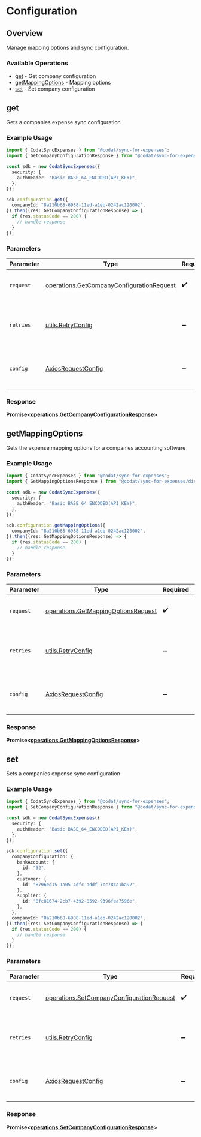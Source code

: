 # Configuration

## Overview

Manage mapping options and sync configuration.

### Available Operations

* [get](#get) - Get company configuration
* [getMappingOptions](#getmappingoptions) - Mapping options
* [set](#set) - Set company configuration

## get

Gets a companies expense sync configuration

### Example Usage

```typescript
import { CodatSyncExpenses } from "@codat/sync-for-expenses";
import { GetCompanyConfigurationResponse } from "@codat/sync-for-expenses/dist/sdk/models/operations";

const sdk = new CodatSyncExpenses({
  security: {
    authHeader: "Basic BASE_64_ENCODED(API_KEY)",
  },
});

sdk.configuration.get({
  companyId: "8a210b68-6988-11ed-a1eb-0242ac120002",
}).then((res: GetCompanyConfigurationResponse) => {
  if (res.statusCode == 200) {
    // handle response
  }
});
```

### Parameters

| Parameter                                                                                              | Type                                                                                                   | Required                                                                                               | Description                                                                                            |
| ------------------------------------------------------------------------------------------------------ | ------------------------------------------------------------------------------------------------------ | ------------------------------------------------------------------------------------------------------ | ------------------------------------------------------------------------------------------------------ |
| `request`                                                                                              | [operations.GetCompanyConfigurationRequest](../../models/operations/getcompanyconfigurationrequest.md) | :heavy_check_mark:                                                                                     | The request object to use for the request.                                                             |
| `retries`                                                                                              | [utils.RetryConfig](../../models/utils/retryconfig.md)                                                 | :heavy_minus_sign:                                                                                     | Configuration to override the default retry behavior of the client.                                    |
| `config`                                                                                               | [AxiosRequestConfig](https://axios-http.com/docs/req_config)                                           | :heavy_minus_sign:                                                                                     | Available config options for making requests.                                                          |


### Response

**Promise<[operations.GetCompanyConfigurationResponse](../../models/operations/getcompanyconfigurationresponse.md)>**


## getMappingOptions

Gets the expense mapping options for a companies accounting software

### Example Usage

```typescript
import { CodatSyncExpenses } from "@codat/sync-for-expenses";
import { GetMappingOptionsResponse } from "@codat/sync-for-expenses/dist/sdk/models/operations";

const sdk = new CodatSyncExpenses({
  security: {
    authHeader: "Basic BASE_64_ENCODED(API_KEY)",
  },
});

sdk.configuration.getMappingOptions({
  companyId: "8a210b68-6988-11ed-a1eb-0242ac120002",
}).then((res: GetMappingOptionsResponse) => {
  if (res.statusCode == 200) {
    // handle response
  }
});
```

### Parameters

| Parameter                                                                                  | Type                                                                                       | Required                                                                                   | Description                                                                                |
| ------------------------------------------------------------------------------------------ | ------------------------------------------------------------------------------------------ | ------------------------------------------------------------------------------------------ | ------------------------------------------------------------------------------------------ |
| `request`                                                                                  | [operations.GetMappingOptionsRequest](../../models/operations/getmappingoptionsrequest.md) | :heavy_check_mark:                                                                         | The request object to use for the request.                                                 |
| `retries`                                                                                  | [utils.RetryConfig](../../models/utils/retryconfig.md)                                     | :heavy_minus_sign:                                                                         | Configuration to override the default retry behavior of the client.                        |
| `config`                                                                                   | [AxiosRequestConfig](https://axios-http.com/docs/req_config)                               | :heavy_minus_sign:                                                                         | Available config options for making requests.                                              |


### Response

**Promise<[operations.GetMappingOptionsResponse](../../models/operations/getmappingoptionsresponse.md)>**


## set

Sets a companies expense sync configuration

### Example Usage

```typescript
import { CodatSyncExpenses } from "@codat/sync-for-expenses";
import { SetCompanyConfigurationResponse } from "@codat/sync-for-expenses/dist/sdk/models/operations";

const sdk = new CodatSyncExpenses({
  security: {
    authHeader: "Basic BASE_64_ENCODED(API_KEY)",
  },
});

sdk.configuration.set({
  companyConfiguration: {
    bankAccount: {
      id: "32",
    },
    customer: {
      id: "8796ed15-1a05-4dfc-addf-7cc78ca1ba92",
    },
    supplier: {
      id: "8fc81674-2cb7-4392-8592-9396fea7596e",
    },
  },
  companyId: "8a210b68-6988-11ed-a1eb-0242ac120002",
}).then((res: SetCompanyConfigurationResponse) => {
  if (res.statusCode == 200) {
    // handle response
  }
});
```

### Parameters

| Parameter                                                                                              | Type                                                                                                   | Required                                                                                               | Description                                                                                            |
| ------------------------------------------------------------------------------------------------------ | ------------------------------------------------------------------------------------------------------ | ------------------------------------------------------------------------------------------------------ | ------------------------------------------------------------------------------------------------------ |
| `request`                                                                                              | [operations.SetCompanyConfigurationRequest](../../models/operations/setcompanyconfigurationrequest.md) | :heavy_check_mark:                                                                                     | The request object to use for the request.                                                             |
| `retries`                                                                                              | [utils.RetryConfig](../../models/utils/retryconfig.md)                                                 | :heavy_minus_sign:                                                                                     | Configuration to override the default retry behavior of the client.                                    |
| `config`                                                                                               | [AxiosRequestConfig](https://axios-http.com/docs/req_config)                                           | :heavy_minus_sign:                                                                                     | Available config options for making requests.                                                          |


### Response

**Promise<[operations.SetCompanyConfigurationResponse](../../models/operations/setcompanyconfigurationresponse.md)>**


